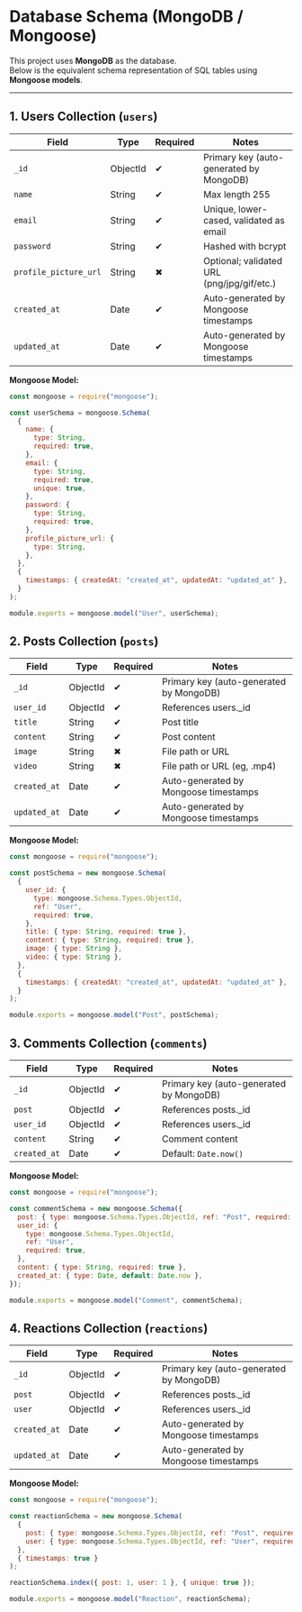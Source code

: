 # Database Schema (MongoDB / Mongoose)

This project uses **MongoDB** as the database.  
Below is the equivalent schema representation of SQL tables using **Mongoose models**.

---

## 1. Users Collection (`users`)

| Field                 | Type     | Required | Notes                                      |
| --------------------- | -------- | -------- | ------------------------------------------ |
| `_id`                 | ObjectId | ✔        | Primary key (auto-generated by MongoDB)    |
| `name`                | String   | ✔        | Max length 255                             |
| `email`               | String   | ✔        | Unique, lower-cased, validated as email    |
| `password`            | String   | ✔        | Hashed with bcrypt                         |
| `profile_picture_url` | String   | ✖        | Optional; validated URL (png/jpg/gif/etc.) |
| `created_at`          | Date     | ✔        | Auto-generated by Mongoose timestamps      |
| `updated_at`          | Date     | ✔        | Auto-generated by Mongoose timestamps      |

**Mongoose Model:**

```js
const mongoose = require("mongoose");

const userSchema = mongoose.Schema(
  {
    name: {
      type: String,
      required: true,
    },
    email: {
      type: String,
      required: true,
      unique: true,
    },
    password: {
      type: String,
      required: true,
    },
    profile_picture_url: {
      type: String,
    },
  },
  {
    timestamps: { createdAt: "created_at", updatedAt: "updated_at" },
  }
);

module.exports = mongoose.model("User", userSchema);
```

## 2. Posts Collection (`posts`)

| Field        | Type     | Required | Notes                                   |
| ------------ | -------- | -------- | --------------------------------------- |
| `_id`        | ObjectId | ✔        | Primary key (auto-generated by MongoDB) |
| `user_id`    | ObjectId | ✔        | References users.\_id                   |
| `title`      | String   | ✔        | Post title                              |
| `content`    | String   | ✔        | Post content                            |
| `image`      | String   | ✖        | File path or URL                        |
| `video`      | String   | ✖        | File path or URL (eg, .mp4)             |
| `created_at` | Date     | ✔        | Auto-generated by Mongoose timestamps   |
| `updated_at` | Date     | ✔        | Auto-generated by Mongoose timestamps   |

**Mongoose Model:**

```js
const mongoose = require("mongoose");

const postSchema = new mongoose.Schema(
  {
    user_id: {
      type: mongoose.Schema.Types.ObjectId,
      ref: "User",
      required: true,
    },
    title: { type: String, required: true },
    content: { type: String, required: true },
    image: { type: String },
    video: { type: String },
  },
  {
    timestamps: { createdAt: "created_at", updatedAt: "updated_at" },
  }
);

module.exports = mongoose.model("Post", postSchema);
```

## 3. Comments Collection (`comments`)

| Field        | Type     | Required | Notes                                   |
| ------------ | -------- | -------- | --------------------------------------- |
| `_id`        | ObjectId | ✔        | Primary key (auto-generated by MongoDB) |
| `post`       | ObjectId | ✔        | References posts.\_id                   |
| `user_id`    | ObjectId | ✔        | References users.\_id                   |
| `content`    | String   | ✔        | Comment content                         |
| `created_at` | Date     | ✔        | Default: `Date.now()`                   |

**Mongoose Model:**

```js
const mongoose = require("mongoose");

const commentSchema = new mongoose.Schema({
  post: { type: mongoose.Schema.Types.ObjectId, ref: "Post", required: true },
  user_id: {
    type: mongoose.Schema.Types.ObjectId,
    ref: "User",
    required: true,
  },
  content: { type: String, required: true },
  created_at: { type: Date, default: Date.now },
});

module.exports = mongoose.model("Comment", commentSchema);
```

## 4. Reactions Collection (`reactions`)

| Field        | Type     | Required | Notes                                   |
| ------------ | -------- | -------- | --------------------------------------- |
| `_id`        | ObjectId | ✔        | Primary key (auto-generated by MongoDB) |
| `post`       | ObjectId | ✔        | References posts.\_id                   |
| `user`       | ObjectId | ✔        | References users.\_id                   |
| `created_at` | Date     | ✔        | Auto-generated by Mongoose timestamps   |
| `updated_at` | Date     | ✔        | Auto-generated by Mongoose timestamps   |

**Mongoose Model:**

```js
const mongoose = require("mongoose");

const reactionSchema = new mongoose.Schema(
  {
    post: { type: mongoose.Schema.Types.ObjectId, ref: "Post", required: true },
    user: { type: mongoose.Schema.Types.ObjectId, ref: "User", required: true },
  },
  { timestamps: true }
);

reactionSchema.index({ post: 1, user: 1 }, { unique: true });

module.exports = mongoose.model("Reaction", reactionSchema);
```
